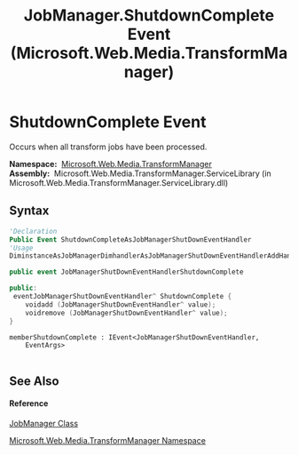 ﻿---
title: JobManager.ShutdownComplete Event (Microsoft.Web.Media.TransformManager)
TOCTitle: ShutdownComplete Event
ms:assetid: E:Microsoft.Web.Media.TransformManager.JobManager.ShutdownComplete
ms:mtpsurl: https://msdn.microsoft.com/en-us/library/microsoft.web.media.transformmanager.jobmanager.shutdowncomplete(v=VS.90)
ms:contentKeyID: 36868665
ms.date: 06/14/2012
mtps_version: v=VS.90
f1_keywords:
- Microsoft.Web.Media.TransformManager.JobManager.ShutdownComplete
dev_langs:
- CSharp
- JScript
- VB
- FSharp
- c++
api_location:
- Microsoft.Web.Media.TransformManager.ServiceLibrary.dll
api_name:
- Microsoft.Web.Media.TransformManager.JobManager.add_ShutdownComplete
- Microsoft.Web.Media.TransformManager.JobManager.remove_ShutdownComplete
- Microsoft.Web.Media.TransformManager.JobManager.ShutdownComplete
api_type:
- Managed
topic_type:
- apiref
- kbSyntax
product_family_name: VS
ROBOTS: INDEX,FOLLOW
---

# ShutdownComplete Event

Occurs when all transform jobs have been processed.

**Namespace:**  [Microsoft.Web.Media.TransformManager](microsoft-web-media-transformmanager-namespace.md)  
**Assembly:**  Microsoft.Web.Media.TransformManager.ServiceLibrary (in Microsoft.Web.Media.TransformManager.ServiceLibrary.dll)

## Syntax

``` vb
'Declaration
Public Event ShutdownCompleteAsJobManagerShutDownEventHandler
'Usage
DiminstanceAsJobManagerDimhandlerAsJobManagerShutDownEventHandlerAddHandler instance.ShutdownComplete, handler
```

``` csharp
public event JobManagerShutDownEventHandlerShutdownComplete
```

``` c++
public:
 eventJobManagerShutDownEventHandler^ ShutdownComplete {
    voidadd (JobManagerShutDownEventHandler^ value);
    voidremove (JobManagerShutDownEventHandler^ value);
}
```

``` fsharp
memberShutdownComplete : IEvent<JobManagerShutDownEventHandler,
    EventArgs>
```

``` jscript
```

## See Also

#### Reference

[JobManager Class](jobmanager-class-microsoft-web-media-transformmanager.md)

[Microsoft.Web.Media.TransformManager Namespace](microsoft-web-media-transformmanager-namespace.md)

